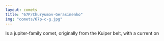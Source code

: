 ```yaml
---
layout: comets
title: "67P/Churyumov-Gerasimenko"
img: "comets/67p-c-g.jpg"
---
```


Is a jupiter-family comet, originally from the Kuiper belt, with a current on